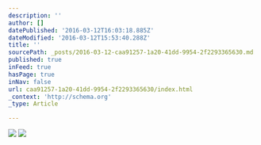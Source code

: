 ```yaml
---
description: ''
author: []
datePublished: '2016-03-12T16:03:18.885Z'
dateModified: '2016-03-12T15:53:40.288Z'
title: ''
sourcePath: _posts/2016-03-12-caa91257-1a20-41dd-9954-2f2293365630.md
published: true
inFeed: true
hasPage: true
inNav: false
url: caa91257-1a20-41dd-9954-2f2293365630/index.html
_context: 'http://schema.org'
_type: Article

---
```

![](https://the-grid-user-content.s3-us-west-2.amazonaws.com/08d1722c-8e72-4e81-860a-26f2481a304a.png)
![](https://the-grid-user-content.s3-us-west-2.amazonaws.com/04971522-08dd-41d1-8552-15117789c8ee.png)